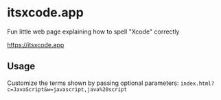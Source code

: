 # itsxcode.app

Fun little web page explaining how to spell "Xcode" correctly

https://itsxcode.app

## Usage

Customize the terms shown by passing optional parameters: `index.html?c=JavaScript&w=javascript,java%20script`
